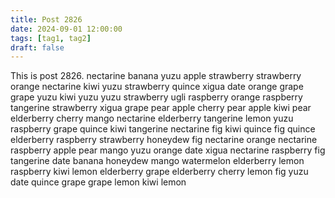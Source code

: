 ```yaml
---
title: Post 2826
date: 2024-09-01 12:00:00
tags: [tag1, tag2]
draft: false
---
```

This is post 2826.
nectarine
banana
yuzu
apple
strawberry
strawberry
orange
nectarine
kiwi
yuzu
strawberry
quince
xigua
date
orange
grape
grape
yuzu
kiwi
yuzu
yuzu
strawberry
ugli
raspberry
orange
raspberry
tangerine
strawberry
xigua
grape
pear
apple
cherry
pear
apple
kiwi
pear
elderberry
cherry
mango
nectarine
elderberry
tangerine
lemon
yuzu
raspberry
grape
quince
kiwi
tangerine
nectarine
fig
kiwi
quince
fig
quince
elderberry
raspberry
strawberry
honeydew
fig
nectarine
orange
nectarine
raspberry
apple
pear
mango
yuzu
orange
date
xigua
nectarine
raspberry
fig
tangerine
date
banana
honeydew
mango
watermelon
elderberry
lemon
raspberry
kiwi
lemon
elderberry
grape
elderberry
cherry
lemon
fig
yuzu
date
quince
grape
grape
lemon
kiwi
lemon
